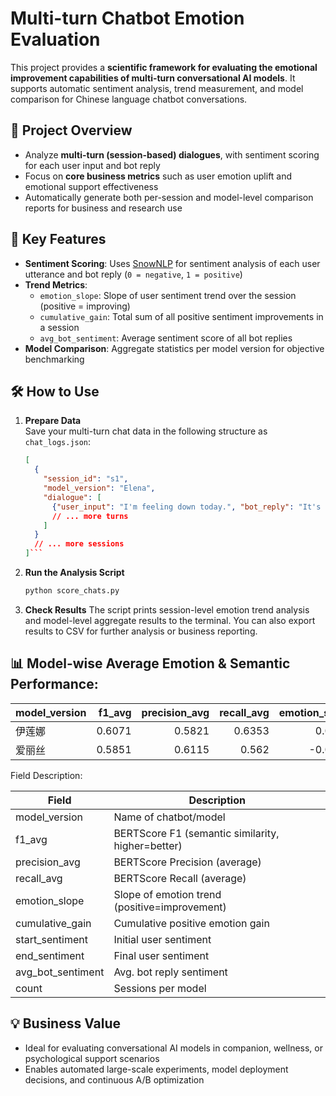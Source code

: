 
# Multi-turn Chatbot Emotion Evaluation

This project provides a **scientific framework for evaluating the emotional improvement capabilities of multi-turn conversational AI models**. It supports automatic sentiment analysis, trend measurement, and model comparison for Chinese language chatbot conversations.

## 🚀 Project Overview

- Analyze **multi-turn (session-based) dialogues**, with sentiment scoring for each user input and bot reply
- Focus on **core business metrics** such as user emotion uplift and emotional support effectiveness
- Automatically generate both per-session and model-level comparison reports for business and research use

## 🔑 Key Features

- **Sentiment Scoring**: Uses [SnowNLP](https://github.com/isnowfy/snownlp) for sentiment analysis of each user utterance and bot reply (`0 = negative`, `1 = positive`)
- **Trend Metrics**:
  - `emotion_slope`: Slope of user sentiment trend over the session (positive = improving)
  - `cumulative_gain`: Total sum of all positive sentiment improvements in a session
  - `avg_bot_sentiment`: Average sentiment score of all bot replies
- **Model Comparison**: Aggregate statistics per model version for objective benchmarking

## 🛠 How to Use

1. **Prepare Data**  
   Save your multi-turn chat data in the following structure as `chat_logs.json`:
   
   ```json
   [
     {
       "session_id": "s1",
       "model_version": "Elena",
       "dialogue": [
         {"user_input": "I'm feeling down today.", "bot_reply": "It's okay, you're not alone. Everyone has tough days. Tomorrow will be better."}
         // ... more turns
       ]
     }
     // ... more sessions
   ]```

2. **Run the Analysis Script**

   ```bash
   python score_chats.py
   ```

3. **Check Results**
   The script prints session-level emotion trend analysis and model-level aggregate results to the terminal. You can also export results to CSV for further analysis or business reporting.

## 📊 Model-wise Average Emotion & Semantic Performance:

| model_version   |   f1_avg |   precision_avg |   recall_avg |   emotion_slope |   cumulative_gain |   start_sentiment |   end_sentiment |   avg_bot_sentiment |   count |
|:----------------|---------:|----------------:|-------------:|----------------:|------------------:|------------------:|----------------:|--------------------:|--------:|
| 伊莲娜          |   0.6071 |          0.5821 |       0.6353 |          0.0082 |            0.4589 |            0.6698 |          0.6861 |              0.8604 |       4 |
| 爱丽丝          |   0.5851 |          0.6115 |       0.562  |         -0.0275 |            0.1555 |            0.6968 |          0.6419 |              0.5873 |       4 |

Field Description:

| Field            | Description                                        |
|------------------|---------------------------------------------------|
| model_version    | Name of chatbot/model                             |
| f1_avg           | BERTScore F1 (semantic similarity, higher=better) |
| precision_avg    | BERTScore Precision (average)                     |
| recall_avg       | BERTScore Recall (average)                        |
| emotion_slope    | Slope of emotion trend (positive=improvement)     |
| cumulative_gain  | Cumulative positive emotion gain                  |
| start_sentiment  | Initial user sentiment                            |
| end_sentiment    | Final user sentiment                              |
| avg_bot_sentiment| Avg. bot reply sentiment                          |
| count            | Sessions per model       

## 💡 Business Value

* Ideal for evaluating conversational AI models in companion, wellness, or psychological support scenarios
* Enables automated large-scale experiments, model deployment decisions, and continuous A/B optimization


